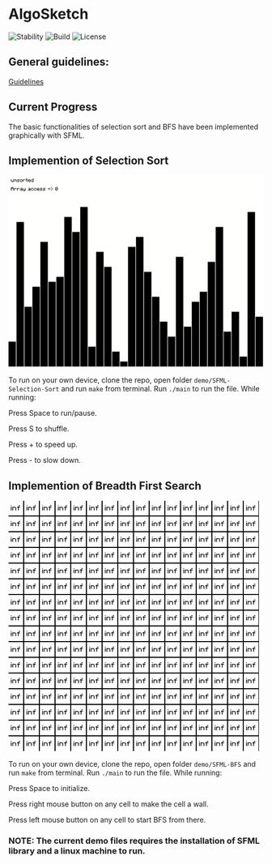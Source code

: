 # AlgoSketch
![Stability](https://img.shields.io/badge/stability-work_in_progress-lightgrey.svg) ![Build](https://img.shields.io/badge/build-failing-red.svg) ![License](https://img.shields.io/badge/license-MIT-orange.svg)  

## General guidelines:
[Guidelines](doc/Guideline.md)

## Current Progress
The basic functionalities of selection sort and BFS have been implemented graphically with SFML.

## Implemention of Selection Sort
![Selection Sort](demo/Selection-Sort-Demo.gif)

To run on your own device, clone the repo, open folder `demo/SFML-Selection-Sort` and run `make` from terminal. Run `./main` to run the file. While running:

Press Space to run/pause.

Press S to shuffle.

Press + to speed up.

Press - to slow down.

## Implemention of Breadth First Search
![Breadth First Search](demo/BFS-Demo.gif)

To run on your own device, clone the repo, open folder `demo/SFML-BFS` and run `make` from terminal. Run `./main` to run the file. While running: 

Press Space to initialize.

Press right mouse button on any cell to make the cell a wall.

Press left mouse button on any cell to start BFS from there.

### NOTE: The current demo files requires the installation of SFML library and a linux machine to run.


